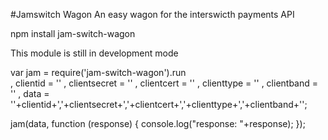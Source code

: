 #Jamswitch Wagon
An easy wagon for the interswicth payments API

npm install jam-switch-wagon

This module is still in development mode

var jam = require('jam-switch-wagon').run<br/>
    , clientid = ''
    , clientsecret = ''
    , clientcert = ''
    , clienttype = ''
    , clientband = ''
    , data = ''+clientid+','+clientsecret+','+clientcert+','+clienttype+','+clientband+'';

 jam(data, function (response) {
    console.log("response: "+response);
});